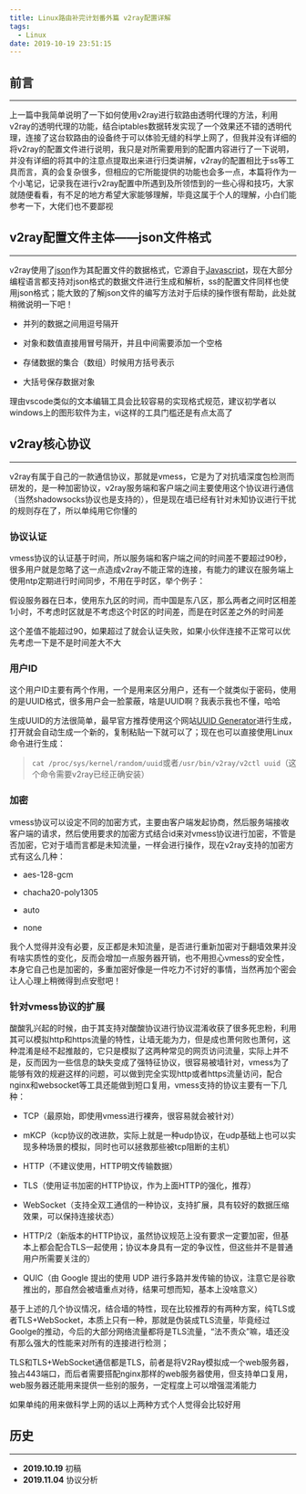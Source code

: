 ```yaml
---
title: Linux路由补完计划番外篇 v2ray配置详解
tags:
  - Linux
date: 2019-10-19 23:51:15
---
```


## 前言

---

上一篇中我简单说明了一下如何使用v2ray进行软路由透明代理的方法，利用v2ray的透明代理的功能，结合iptables数据转发实现了一个效果还不错的透明代理，连接了这台软路由的设备终于可以体验无缝的科学上网了，但我并没有详细的将v2ray的配置文件进行说明，我只是对所需要用到的配置内容进行了一下说明，并没有详细的将其中的注意点提取出来进行归类讲解，v2ray的配置相比于ss等工具而言，真的会复杂很多，但相应的它所能提供的功能也会多一点，本篇将作为一个小笔记，记录我在进行v2ray配置中所遇到及所领悟到的一些心得和技巧，大家就随便看看，有不足的地方希望大家能够理解，毕竟这属于个人的理解，小白们能参考一下，大佬们也不要鄙视

<!-- more -->

## v2ray配置文件主体——**json**文件格式

---

v2ray使用了[json](https://zh.wikipedia.org/wiki/JSON)作为其配置文件的数据格式，它源自于[Javascript](https://zh.wikipedia.org/wiki/JavaScript)，现在大部分编程语言都支持对json格式的数据文件进行生成和解析，ss的配置文件同样也使用json格式；能大致的了解json文件的编写方法对于后续的操作很有帮助，此处就稍微说明一下吧！

* 并列的数据之间用逗号隔开

* 对象和数值直接用冒号隔开，并且中间需要添加一个空格

* 存储数据的集合（数组）时候用方括号表示

* 大括号保存数据对象

理由vscode类似的文本编辑工具会比较容易的实现格式规范，建议初学者以windows上的图形软件为主，vi这样的工具门槛还是有点太高了

## v2ray核心协议

---

v2ray有属于自己的一款通信协议，那就是vmess，它是为了对抗墙深度包检测而研发的，是一种加密协议，v2ray服务端和客户端之间主要使用这个协议进行通信（当然shadowsocks协议也是支持的），但是现在墙已经有针对未知协议进行干扰的规则存在了，所以单纯用它你懂的

### 协议认证

vmess协议的认证基于时间，所以服务端和客户端之间的时间差不要超过90秒，很多用户就是忽略了这一点造成v2ray不能正常的连接，有能力的建议在服务端上使用ntp定期进行时间同步，不用在乎时区，举个例子：

假设服务器在日本，使用东九区的时间，而中国是东八区，那么两者之间时区相差1小时，不考虑时区就是不考虑这个时区的时间差，而是在时区差之外的时间差

这个差值不能超过90，如果超过了就会认证失败，如果小伙伴连接不正常可以优先考虑一下是不是时间差大不大

### 用户ID

这个用户ID主要有两个作用，一个是用来区分用户，还有一个就类似于密码，使用的是UUID格式，很多用户会一脸蒙蔽，啥是UUID啊？我表示我也不懂，哈哈

生成UUID的方法很简单，最早官方推荐使用这个网站[UUID Generator](https://www.uuidgenerator.net/)进行生成，打开就会自动生成一个新的，复制粘贴一下就可以了；现在也可以直接使用Linux命令进行生成：

> `cat /proc/sys/kernel/random/uuid`或者`/usr/bin/v2ray/v2ctl uuid`（这个命令需要v2ray已经正确安装）

### 加密

vmess协议可以设定不同的加密方式，主要由客户端发起协商，然后服务端接收客户端的请求，然后使用要求的加密方式结合id来对vmess协议进行加密，不管是否加密，它对于墙而言都是未知流量，一样会进行操作，现在v2ray支持的加密方式有这么几种：

* aes-128-gcm

* chacha20-poly1305

* auto

* none

我个人觉得并没有必要，反正都是未知流量，是否进行重新加密对于翻墙效果并没有啥实质性的变化，反而会增加一点服务器开销，也不用担心vmess的安全性，本身它自己也是加密的，多重加密好像是一件吃力不讨好的事情，当然再加个密会让人心理上稍微得到点安慰吧！

### 针对vmess协议的扩展

酸酸乳兴起的时候，由于其支持对酸酸协议进行协议混淆收获了很多死忠粉，利用其可以模拟http和https流量的特性，让墙无能为力，但是成也萧何败也萧何，这种混淆是经不起推敲的，它只是模拟了这两种常见的网页访问流量，实际上并不是，反而因为一些信息的缺失变成了强特征协议，很容易被墙针对，vmess为了能够有效的规避这样的问题，可以做到完全实现http或者https流量访问，配合nginx和websocket等工具还能做到短口复用，vmess支持的协议主要有一下几种：

* TCP（最原始，即使用vmess进行裸奔，很容易就会被针对）

* mKCP（kcp协议的改进款，实际上就是一种udp协议，在udp基础上也可以实现多种场景的模拟，同时也可以拯救那些被tcp阻断的主机）

* HTTP（不建议使用，HTTP明文传输数据）

* TLS（使用证书加密的HTTP协议，作为上面HTTP的强化，推荐）

* WebSocket（支持全双工通信的一种协议，支持扩展，具有较好的数据压缩效果，可以保持连接状态）

* HTTP/2（新版本的HTTP协议，虽然协议规范上没有要求一定要加密，但基本上都会配合TLS一起使用；协议本身具有一定的争议性，但这些并不是普通用户所需要关注的）

* QUIC（由 Google 提出的使用 UDP 进行多路并发传输的协议，注意它是谷歌推出的，那自然会被墙重点对待，结果可想而知，基本上没啥意义）

基于上述的几个协议情况，结合墙的特性，现在比较推荐的有两种方案，纯TLS或者TLS+WebSocket，本质上只有一种，那就是伪装成TLS流量，毕竟经过Goolge的推动，今后的大部分网络流量都将是TLS流量，“法不责众”嘛，墙还没有那么强大的性能来对所有的连接进行检测；

TLS和TLS+WebSocket通信都是TLS，前者是将V2Ray模拟成一个web服务器，独占443端口，而后者需要搭配nginx那样的web服务器使用，但支持单口复用，web服务器还能用来提供一些别的服务，一定程度上可以增强混淆能力

如果单纯的用来做科学上网的话以上两种方式个人觉得会比较好用

## 历史

---

* **2019.10.19** 初稿
* **2019.11.04** 协议分析
